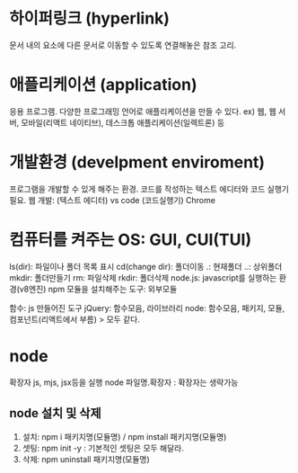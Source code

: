 # 하이퍼링크 (hyperlink)

문서 내의 요소에 다른 문서로 이동할 수 있도록 연결해놓은 참조 고리.

# 애플리케이션 (application)

응용 프로그램.
다양한 프로그래밍 언어로 애플리케이션을 만들 수 있다.
ex) 웹, 웹 서버, 모바일(리액트 네이티브), 데스크톱 애플리케이션(일렉트론) 등

# 개발환경 (develpment enviroment)

프로그램을 개발할 수 있게 해주는 환경.
코드를 작성하는 텍스트 에디터와 코드 실행기 필요.
웹 개발: (텍스트 에디터) vs code (코드실행기) Chrome

# 컴퓨터를 켜주는 OS: GUI, CUI(TUI)

ls(dir): 파일이나 폴더 목록 표시
cd(change dir): 폴더이동
.: 현재폴더
..: 상위폴더
mkdir: 폴더만들기
rm: 파일삭제
rkdir: 폴더삭제
node.js: javascript를 실행하는 환경(v8엔진)
npm 모듈을 설치해주는 도구: 외부모듈

함수: js 만들어진 도구
jQuery: 함수모음, 라이브러리
node: 함수모음, 패키지, 모듈, 컴포넌트(리액트에서 부름) > 모두 같다.

# node

확장자 js, mjs, jsx등을 실행
node 파일명.확장자 : 확장자는 생략가능

## node 설치 및 삭제

1. 설치: npm i 패키지명(모듈명) / npm install 패키지명(모듈명)
2. 셋팅: npm init -y : 기본적인 셋팅은 모두 해달라.
3. 삭제: npm uninstall 패키지명(모듈명)
